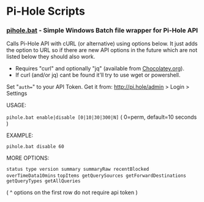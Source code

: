# Pi-Hole Scripts

### [pihole.bat](pihole.bat) - Simple Windows Batch file wrapper for Pi-Hole API

Calls Pi-Hole API with cURL (or alternative) using options below.
It just adds the option to URL so if there are new API options in the
future which are not listed below they should also work.

- Requires "curl" and optionally "jq" (available from [Chocolatey.org](http://chocolatey.org)).
- If curl (and/or jq) cant be found it'll try to use wget or powershell.

Set "`auth=`" to your API Token. Get it from: http://pi.hole/admin > Login > Settings

USAGE: 

  `pihole.bat enable|disable [0|10|30|300|N]` ( 0=perm, default=10 seconds )

EXAMPLE: 

  `pihole.bat disable 60`

MORE OPTIONS: 

  `status type version summary summaryRaw recentBlocked overTimeData10mins`
  `topItems getQuerySources getForwardDestinations getQueryTypes getAllQueries` 
  
  ( ^ options on the first row do not require api token )
